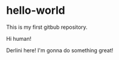 # hello-world
This is my first gitbub repository.

Hi human!

Derlini here!
I'm gonna do something great!
